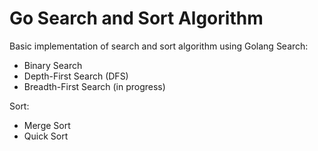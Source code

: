 # Go Search and Sort Algorithm 
Basic implementation of search and sort algorithm using Golang
Search:
- Binary Search
- Depth-First Search (DFS)
- Breadth-First Search (in progress)

Sort:
- Merge Sort
- Quick Sort
